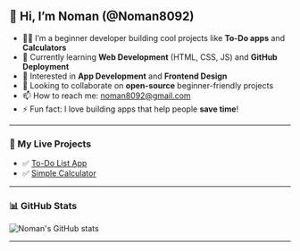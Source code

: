 ## 👋 Hi, I’m Noman (@Noman8092)
- 👨‍💻 I’m a beginner developer building cool projects like **To-Do apps** and **Calculators**
- 🌱 Currently learning **Web Development** (HTML, CSS, JS) and **GitHub Deployment**
- 🎯 Interested in **App Development** and **Frontend Design**
- 🤝 Looking to collaborate on **open-source** beginner-friendly projects
- 📫 How to reach me: [noman8092@gmail.com](mailto:noman.codesolutions@gmail.com)
- ⚡ Fun fact: I love building apps that help people **save time**!

---

### 🚀 My Live Projects
- ✅ [To-Do List App](https://noman8092.github.io/To-do-list-web-app/)
- ✅ [Simple Calculator](https://noman8092.github.io/SmartCalculator/)
  

---

### 📊 GitHub Stats
![Noman's GitHub stats](https://github-readme-stats.vercel.app/api?username=Noman8092&show_icons=true&theme=radical)

---

